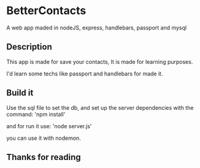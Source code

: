 # BetterContacts
A web app maded in nodeJS, express, handlebars, passport and mysql

## Description

This app is made for save your contacts, It is made for learning purposes.

I'd learn some techs like passport and handlebars for made it.

## Build it

Use the sql file to set the db, and set up the server dependencies with the command:
'npm install'

and for run it use:
'node server.js'

you can use it with nodemon.

## Thanks for reading
